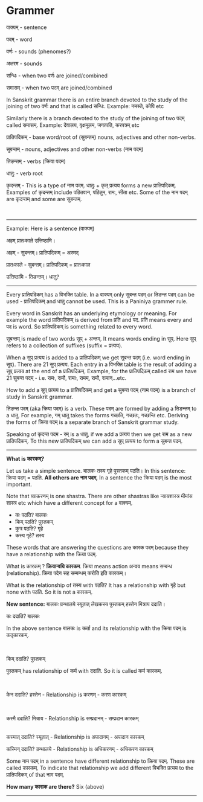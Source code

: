# Grammer


वाक्यम् - sentence

पदम् - word

वर्णः - sounds (phenomes?)

अक्षरम - sounds

सन्धिः - when two वर्णः are joined/combined 

समासम् - when two पदम् are joined/combined

In Sanskrit grammar there is an entire branch devoted to the study of the joining of two वर्णः and that is called सन्धिः. Example: नमस्ते, कोपि etc

Similarly there is a branch devoted to the study of the joining of two पदम् called समासम्. Example: देवालय, वृक्षमूलम, जगत्पति, करपत्रम् etc

प्रातिपदिकम् - base word/root of (सुबन्तम्) nouns, adjectives and other non-verbs. 

सुबन्तम् - nouns, adjectives and other non-verbs (नाम पदम्)

तिङन्तम् - verbs (क्रिया पदम)

धातुः - verb root

कृदन्तम् - This is a type of नाम पदम्. धातुः + कृत् प्रत्यय forms a new प्रातिपदिकम्. Examples of कृदन्तम् include पठितवान, पठितुम, रामः, सीता etc. Some of the नाम पदम् are कृदन्तम् and some are सुबन्तम्.


<br>

---

Example: Here is a sentence (वाक्यम्)

अहम् प्रातःकाले उत्तिष्ठामि। 

अहम् - सुबन्तम्। प्रातिपदिकम् = अस्मद्

प्रातःकाले - सुबन्तम्। प्रातिपदिकम् = प्रातःकाल

उत्तिष्ठामि - तिङन्तम्। धातु? 

---

Every प्रातिपदिकम् has a विभक्ति table. In a वाक्यम् only सुबन्त पदम्  or तिङन्त पदम् can be used - प्रातिपदिकम् and धातु cannot be used. This is a Paniniya grammer rule.

Every word in Sanskrit has an underlying etymology or meaning. For example the word प्रातिपदिकम्  is derived from प्रति and पद. प्रति means every and पद is word. So प्रातिपदिकम् is something related to every word.

सुबन्तम् is made of two words सुप् + अन्तम्. It means words ending in सुप्. Here सुप् refers to a collection of suffixes (suffix = प्रत्यय).

When a सुप् प्रत्यय is added to a प्रातिपदिकम् we get सुबन्त पदम् (i.e. word ending in सुप्). There are 21 सुप् प्रत्यय. Each entry in a विभक्ति table is the result of adding a सुप् प्रत्यय at the end of a प्रातिपदिकम्. Example, for the प्रातिपदिकम् called राम we have 21 सुबन्त पदम् - i.e. रामः, रामौ, रामाः, रामम्, रामौ, रामान्...etc.

How to add a सुप् प्रत्यय to a प्रातिपदिकम् and get a सुबन्त पदम् (नाम पदम्) is a branch of study in Sanskrit grammar.

तिङन्त पदम् (aka क्रिया पदम्) is a verb. These पदम् are formed by adding a तिङन्तम् to a धातु. For example, गम् धातु takes the forms गच्छति, गच्छतः, गच्छन्ति etc. Deriving the forms of क्रिया पदम् is a separate branch of Sanskrit grammar study.

Speaking of कृदन्त पदम - रम् is a धातु, if we add a प्रत्यय then we get राम as a new प्रातिपदिकम्. To this new प्रातिपदिकम् we can add a सुप् प्रत्यय to form a सुबन्त पदम्.

---

**What is कारकम्?**

Let us take a simple sentence. बालकः तस्य गृहे पुस्तकम् पठति। In this sentence:
क्रिया पदम् =  पठति. **All others are नाम पदम्**. In a sentence the क्रिया पदम् is the most important. 

Note that व्याकरणम् is one shastra. There are other shastras like न्यायशास्त्र मीमांस शास्त्र etc which have a different concept for a वाक्यम्.

- कः पठति? बालकः
- किम् पठति? पुस्तकम्
- कुत्र पठति? गृहे
- कस्य गृहे? तस्य

These words that are answering the questions are कारक पदम् because they have a relationship with the क्रिया पदम्.

What is कारकम् ? **क्रियान्वयि कारकम**. क्रिया means action अन्वय means सम्बन्ध (relationship). क्रिया पदेन सह सम्बन्धम् करोति इति कारकम्।

What is the relationship of तस्य with पठति? It has a relationship with गृहे but none with पठति. So it is not a कारकम्.

**New sentence:** बालकः ग्रन्थालये स्यूतात् लेखकस्य पुस्तकम् हस्तेन मित्राय ददाति।

कः ददाति? बालकः

In the above sentence बालकः is कर्ता and its relationship with the क्रिया पदम् is कतृकारकम्. 

<br>

किम् ददाति? पुस्तकम्

पुस्तकम् has relationship of कर्म with ददाति. So it is called कर्म कारकम्. 

<br>

केन ददाति? हस्तेन - Relationship is करणम् - करण कारकम्

<br>

कस्मै ददाति? मित्राय - Relationship is सम्प्रदानम् - सम्प्रदान कारकम्

<br>
कस्मात् ददाति? स्यूतात् - Relationship is अपादानम् - अपादान कारकम्

<br>

कस्मिन् ददाति? ग्रन्थालये  - Relationship is अधिकरणम् - अधिकरण कारकम्

Some नाम पदम् in a sentence have different relationship to क्रिया पदम्. These are called कारकम्. To indicate that relationship we add different विभक्ति प्रत्यय to the प्रातिपदिकम् of that नाम पदम्.


**How many काराक are there?** Six (above)

---
